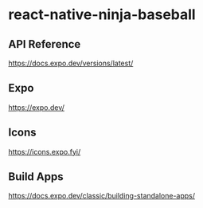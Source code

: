 # react-native-ninja-baseball

## API Reference
https://docs.expo.dev/versions/latest/

## Expo
https://expo.dev/

## Icons
https://icons.expo.fyi/

## Build Apps
https://docs.expo.dev/classic/building-standalone-apps/
